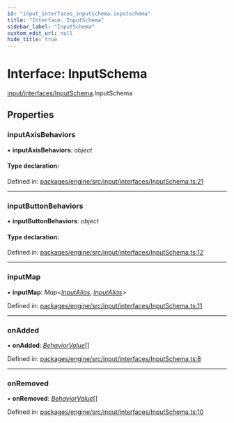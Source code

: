 ```yaml
---
id: "input_interfaces_inputschema.inputschema"
title: "Interface: InputSchema"
sidebar_label: "InputSchema"
custom_edit_url: null
hide_title: true
---
```


# Interface: InputSchema

[input/interfaces/InputSchema](../modules/input_interfaces_inputschema.md).InputSchema

## Properties

### inputAxisBehaviors

• **inputAxisBehaviors**: *object*

#### Type declaration:

Defined in: [packages/engine/src/input/interfaces/InputSchema.ts:21](https://github.com/xr3ngine/xr3ngine/blob/716a06460/packages/engine/src/input/interfaces/InputSchema.ts#L21)

___

### inputButtonBehaviors

• **inputButtonBehaviors**: *object*

#### Type declaration:

Defined in: [packages/engine/src/input/interfaces/InputSchema.ts:12](https://github.com/xr3ngine/xr3ngine/blob/716a06460/packages/engine/src/input/interfaces/InputSchema.ts#L12)

___

### inputMap

• **inputMap**: *Map*<[*InputAlias*](../modules/input_types_inputalias.md#inputalias), [*InputAlias*](../modules/input_types_inputalias.md#inputalias)\>

Defined in: [packages/engine/src/input/interfaces/InputSchema.ts:11](https://github.com/xr3ngine/xr3ngine/blob/716a06460/packages/engine/src/input/interfaces/InputSchema.ts#L11)

___

### onAdded

• **onAdded**: [*BehaviorValue*](common_interfaces_behaviorvalue.behaviorvalue.md)[]

Defined in: [packages/engine/src/input/interfaces/InputSchema.ts:8](https://github.com/xr3ngine/xr3ngine/blob/716a06460/packages/engine/src/input/interfaces/InputSchema.ts#L8)

___

### onRemoved

• **onRemoved**: [*BehaviorValue*](common_interfaces_behaviorvalue.behaviorvalue.md)[]

Defined in: [packages/engine/src/input/interfaces/InputSchema.ts:10](https://github.com/xr3ngine/xr3ngine/blob/716a06460/packages/engine/src/input/interfaces/InputSchema.ts#L10)
